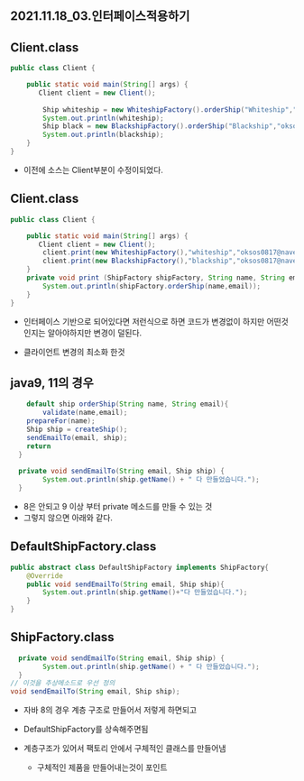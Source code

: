 ## 2021.11.18_03.인터페이스적용하기

## Client.class

```java
public class Client {

    public static void main(String[] args) {
       Client client = new Client();
      
      	Ship whiteship = new WhiteshipFactory().orderShip("Whiteship","oksos@naver.com");
        System.out.println(whiteship);
        Ship black = new BlackshipFactory().orderShip("Blackship","oksos0817@naver.com");
        System.out.println(blackship);
    }
}
```

- 이전에 소스는 Client부분이 수정이되었다.

## Client.class

```java
public class Client {

    public static void main(String[] args) {
       Client client = new Client();
      	client.print(new WhiteshipFactory(),"whiteship","oksos0817@naver.com");
        client.print(new BlackshipFactory(),"blackship","oksos0817@naver.com");
    }
    private void print (ShipFactory shipFactory, String name, String email){
        System.out.println(shipFactory.orderShip(name,email));
    }
}
```

- 인터페이스 기반으로 되어있다면 저런식으로 하면 코드가 변경없이 하지만 어떤것인지는 알아야하지만 변경이 덜된다.

- 클라이언트 변경의 최소화 한것

## java9, 11의 경우

```java
	default ship orderShip(String name, String email){
		validate(name,email);
    prepareFor(name);
    Ship ship = createShip();
    sendEmailTo(email, ship);
    return 
  }
  
  private void sendEmailTo(String email, Ship ship) {
        System.out.println(ship.getName() + " 다 만들었습니다.");
  }
```

- 8은 안되고 9 이상 부터 private 메소드를 만들 수 있는 것
- 그렇지 않으면 아래와 같다.

## DefaultShipFactory.class

```java
public abstract class DefaultShipFactory implements ShipFactory{
    @Override
    public void sendEmailTo(String email, Ship ship){
        System.out.println(ship.getName()+"다 만들었습니다.");
    }
}
```

## ShipFactory.class

```java
  private void sendEmailTo(String email, Ship ship) {
        System.out.println(ship.getName() + " 다 만들었습니다.");
  }
// 이것을 추상메소드로 우선 정의
void sendEmailTo(String email, Ship ship);
```

- 자바 8의 경우 계층 구조로 만들어서 저렇게 하면되고
- DefaultShipFactory를 상속해주면됨

- 계층구조가 있어서 팩토리 안에서 구체적인 클래스를 만들어냄
  - 구체적인 제품을 만들어내는것이 포인트
